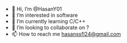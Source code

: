 - 👋 Hi, I’m @HasanY01
- 👀 I’m interested in software
- 🌱 I’m currently learning C/C++ 
- 💞️ I’m looking to collaborate on ?
- 📫 How to reach me hasanssfl24@gmail.com

